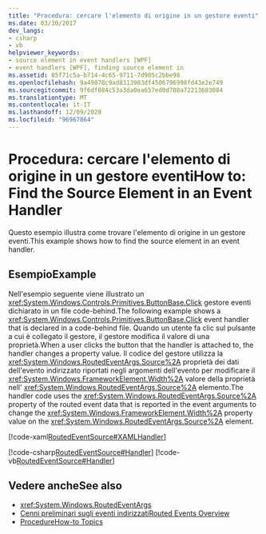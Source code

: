 ```yaml
---
title: "Procedura: cercare l'elemento di origine in un gestore eventi"
ms.date: 03/30/2017
dev_langs:
- csharp
- vb
helpviewer_keywords:
- source element in event handlers [WPF]
- event handlers [WPF], finding source element in
ms.assetid: 85f71c5a-b714-4c65-9711-7d905c2bbe98
ms.openlocfilehash: 9a49878c9ad8313903df4506796998fd43e2e749
ms.sourcegitcommit: 9f6df084c53a3da0ea657ed0d708a72213683084
ms.translationtype: MT
ms.contentlocale: it-IT
ms.lasthandoff: 12/09/2020
ms.locfileid: "96967864"
---
```

# <a name="how-to-find-the-source-element-in-an-event-handler"></a><span data-ttu-id="88ffe-102">Procedura: cercare l'elemento di origine in un gestore eventi</span><span class="sxs-lookup"><span data-stu-id="88ffe-102">How to: Find the Source Element in an Event Handler</span></span>
<span data-ttu-id="88ffe-103">Questo esempio illustra come trovare l'elemento di origine in un gestore eventi.</span><span class="sxs-lookup"><span data-stu-id="88ffe-103">This example shows how to find the source element in an event handler.</span></span>  
  
## <a name="example"></a><span data-ttu-id="88ffe-104">Esempio</span><span class="sxs-lookup"><span data-stu-id="88ffe-104">Example</span></span>  
 <span data-ttu-id="88ffe-105">Nell'esempio seguente viene illustrato un <xref:System.Windows.Controls.Primitives.ButtonBase.Click> gestore eventi dichiarato in un file code-behind.</span><span class="sxs-lookup"><span data-stu-id="88ffe-105">The following example shows a <xref:System.Windows.Controls.Primitives.ButtonBase.Click> event handler that is declared in a code-behind file.</span></span> <span data-ttu-id="88ffe-106">Quando un utente fa clic sul pulsante a cui è collegato il gestore, il gestore modifica il valore di una proprietà.</span><span class="sxs-lookup"><span data-stu-id="88ffe-106">When a user clicks the button that the handler is attached to, the handler changes a property value.</span></span> <span data-ttu-id="88ffe-107">Il codice del gestore utilizza la <xref:System.Windows.RoutedEventArgs.Source%2A> proprietà dei dati dell'evento indirizzato riportati negli argomenti dell'evento per modificare il <xref:System.Windows.FrameworkElement.Width%2A> valore della proprietà nell' <xref:System.Windows.RoutedEventArgs.Source%2A> elemento.</span><span class="sxs-lookup"><span data-stu-id="88ffe-107">The handler code uses the <xref:System.Windows.RoutedEventArgs.Source%2A> property of the routed event data that is reported in the event arguments to change the <xref:System.Windows.FrameworkElement.Width%2A> property value on the <xref:System.Windows.RoutedEventArgs.Source%2A> element.</span></span>  
  
 [!code-xaml[RoutedEventSource#XAMLHandler](~/samples/snippets/csharp/VS_Snippets_Wpf/RoutedEventSource/CSharp/default.xaml#xamlhandler)]  
  
 [!code-csharp[RoutedEventSource#Handler](~/samples/snippets/csharp/VS_Snippets_Wpf/RoutedEventSource/CSharp/default.xaml.cs#handler)]
 [!code-vb[RoutedEventSource#Handler](~/samples/snippets/visualbasic/VS_Snippets_Wpf/RoutedEventSource/VisualBasic/default.xaml.vb#handler)]  
  
## <a name="see-also"></a><span data-ttu-id="88ffe-108">Vedere anche</span><span class="sxs-lookup"><span data-stu-id="88ffe-108">See also</span></span>

- <xref:System.Windows.RoutedEventArgs>
- [<span data-ttu-id="88ffe-109">Cenni preliminari sugli eventi indirizzati</span><span class="sxs-lookup"><span data-stu-id="88ffe-109">Routed Events Overview</span></span>](routed-events-overview.md)
- [<span data-ttu-id="88ffe-110">Procedure</span><span class="sxs-lookup"><span data-stu-id="88ffe-110">How-to Topics</span></span>](events-how-to-topics.md)
